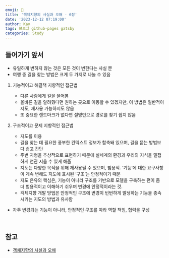```yaml
---
emoji: 👋
title: '객체지향의 사실과 오해 - 6장'
date: '2023-12-12 07:19:00'
author: Kay
tags: 블로그 github-pages gatsby
categories: Study
---
```


## 들어가기 앞서

- 유일하게 변하지 않는 것은 모든 것이 변한다는 사실 뿐
- 여행 중 길을 찾는 방법은 크게 두 가지로 나눌 수 있음

1. 기능적이고 해결책 지향적인 접근법

   - 다른 사람에게 길을 물어봄
   - 올바른 길을 알려줬다면 원하는 곳으로 이동할 수 있겠지만, 이 방법은 일반적이지도, 재사용 가능하지도 않음
   - 또 중요한 랜드마크가 없다면 설명만으로 경로를 찾기 쉽지 않음

2. 구조적이고 문제 지향적인 접근법
   - 지도를 이용
   - 길을 찾는 데 필요한 풍부한 컨텍스트 정보가 함축돼 있으며, 길을 묻는 방법보다 쉽고 간단
   - 주변 지형을 추상적으로 표현하기 때문에 실세계의 환경과 우리의 지식을 밀접하게 연관 지을 수 있게 해줌
   - 지도는 다양한 목적을 위해 재사용될 수 있으며, 범용적. ‘기능’에 대한 요구사항이 계속 변해도 지도에 표시된 ‘구조’는 안정적이기 때문
   - 지도 은유의 핵심은, 기능이 아니라 구조를 기반으로 모델을 구축하는 편이 좀 더 범용적이고 이해하기 쉬우며 변경에 안정적이라는 것.
   - 객체지향 개발 방법은 안정적인 구조에 변경이 빈번하게 발생하는 기능을 종속시키는 지도의 방법과 유사함

- 자주 변경되는 기능이 아니라, 안정적인 구조를 따라 역할 책임, 협력을 구성

<br>

## 참고

- [객체지향의 사실과 오해](https://www.yes24.com/Product/Goods/18249021)

```toc

```
